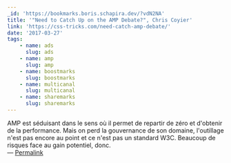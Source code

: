 ```yaml
---
_id: 'https://bookmarks.boris.schapira.dev/?vdN2NA'
title: '"Need to Catch Up on the AMP Debate?", Chris Coyier'
link: 'https://css-tricks.com/need-catch-amp-debate/'
date: '2017-03-27'
tags:
    - name: ads
      slug: ads
    - name: amp
      slug: amp
    - name: boostmarks
      slug: boostmarks
    - name: multicanal
      slug: multicanal
    - name: sharemarks
      slug: sharemarks
---
```


AMP est séduisant dans le sens où il permet de repartir de zéro et d'obtenir de
la performance. Mais on perd la gouvernance de son domaine, l'outillage n'est
pas encore au point et ce n'est pas un standard W3C. Beaucoup de risques face au
gain potentiel, donc. <br>&#8212;
<a href="https://bookmarks.boris.schapira.dev/?vdN2NA" title="Permalink">Permalink</a>
